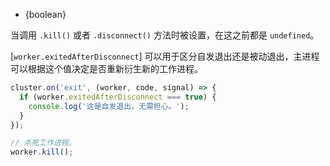 <!-- YAML
added: v6.0.0
-->

* {boolean}

当调用 `.kill()` 或者 `.disconnect()` 方法时被设置，在这之前都是 `undefined`。

[`worker.exitedAfterDisconnect`] 可以用于区分自发退出还是被动退出，主进程可以根据这个值决定是否重新衍生新的工作进程。

```js
cluster.on('exit', (worker, code, signal) => {
  if (worker.exitedAfterDisconnect === true) {
    console.log('这是自发退出，无需担心。');
  }
});

// 杀死工作进程。
worker.kill();
```

